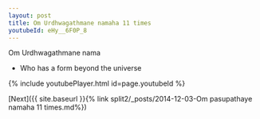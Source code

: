 ```yaml
---
layout: post
title: Om Urdhwagathmane namaha 11 times
youtubeId: eHy__6F0P_8
---
```

 
 
Om Urdhwagathmane nama 
 
 -  Who has a form beyond the universe 
 
  
 
  
 
 
 
 
 
 


{% include youtubePlayer.html id=page.youtubeId %}
 
[Next]({{ site.baseurl }}{% link  split2/_posts/2014-12-03-Om pasupathaye namaha 11 times.md%})
 

